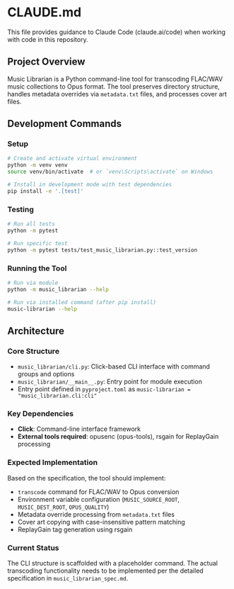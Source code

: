 # CLAUDE.md

This file provides guidance to Claude Code (claude.ai/code) when working with code in this repository.

## Project Overview

Music Librarian is a Python command-line tool for transcoding FLAC/WAV music collections to Opus format. The tool preserves directory structure, handles metadata overrides via `metadata.txt` files, and processes cover art files.

## Development Commands

### Setup
```bash
# Create and activate virtual environment
python -m venv venv
source venv/bin/activate  # or `venv\Scripts\activate` on Windows

# Install in development mode with test dependencies
pip install -e '.[test]'
```

### Testing
```bash
# Run all tests
python -m pytest

# Run specific test
python -m pytest tests/test_music_librarian.py::test_version
```

### Running the Tool
```bash
# Run via module
python -m music_librarian --help

# Run via installed command (after pip install)
music-librarian --help
```

## Architecture

### Core Structure
- `music_librarian/cli.py`: Click-based CLI interface with command groups and options
- `music_librarian/__main__.py`: Entry point for module execution
- Entry point defined in `pyproject.toml` as `music-librarian = "music_librarian.cli:cli"`

### Key Dependencies
- **Click**: Command-line interface framework
- **External tools required**: opusenc (opus-tools), rsgain for ReplayGain processing

### Expected Implementation
Based on the specification, the tool should implement:
- `transcode` command for FLAC/WAV to Opus conversion
- Environment variable configuration (`MUSIC_SOURCE_ROOT`, `MUSIC_DEST_ROOT`, `OPUS_QUALITY`)
- Metadata override processing from `metadata.txt` files
- Cover art copying with case-insensitive pattern matching
- ReplayGain tag generation using rsgain

### Current Status
The CLI structure is scaffolded with a placeholder command. The actual transcoding functionality needs to be implemented per the detailed specification in `music_librarian_spec.md`.